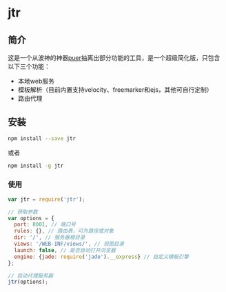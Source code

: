 # jtr

## 简介

这是一个从波神的神器[puer](https://github.com/leeluolee/puer)抽离出部分功能的工具，是一个超级简化版，只包含以下三个功能：

* 本地web服务
* 模板解析（目前内置支持velocity、freemarker和ejs，其他可自行定制）
* 路由代理

## 安装

```bash
npm install --save jtr
```

或者

```bash
npm install -g jtr
```

### 使用

```javascript
var jtr = require('jtr');

// 获取参数
var options = {
  port: 8001, // 端口号
  rules: {}, // 路由表，可为路径或对象
  dir: '/', // 服务器根目录
  views: '/WEB-INF/views/', // 视图目录
  launch: false, // 是否自动打开浏览器
  engine: {jade: require('jade').__express} // 自定义模板引擎
};

// 启动代理服务器
jtr(options);
```
